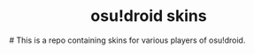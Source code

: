 <h1 align="center">osu!droid skins</h1>
# This is a repo containing skins for various players of osu!droid.
